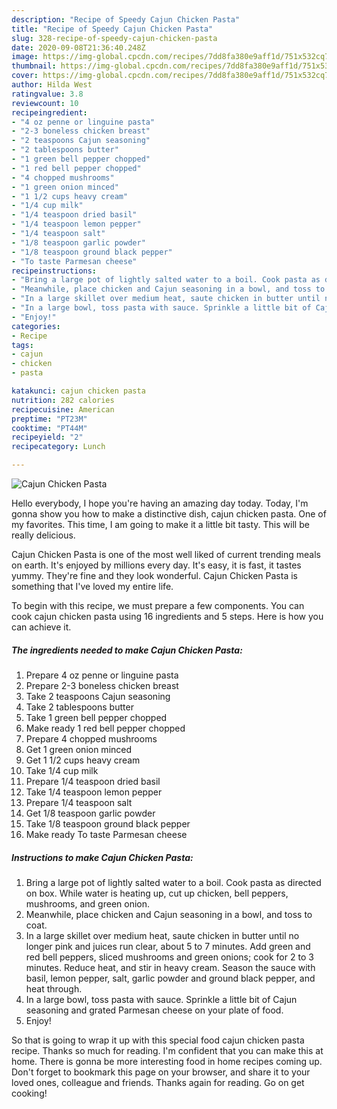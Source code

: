 ```yaml
---
description: "Recipe of Speedy Cajun Chicken Pasta"
title: "Recipe of Speedy Cajun Chicken Pasta"
slug: 328-recipe-of-speedy-cajun-chicken-pasta
date: 2020-09-08T21:36:40.248Z
image: https://img-global.cpcdn.com/recipes/7dd8fa380e9aff1d/751x532cq70/cajun-chicken-pasta-recipe-main-photo.jpg
thumbnail: https://img-global.cpcdn.com/recipes/7dd8fa380e9aff1d/751x532cq70/cajun-chicken-pasta-recipe-main-photo.jpg
cover: https://img-global.cpcdn.com/recipes/7dd8fa380e9aff1d/751x532cq70/cajun-chicken-pasta-recipe-main-photo.jpg
author: Hilda West
ratingvalue: 3.8
reviewcount: 10
recipeingredient:
- "4 oz penne or linguine pasta"
- "2-3 boneless chicken breast"
- "2 teaspoons Cajun seasoning"
- "2 tablespoons butter"
- "1 green bell pepper chopped"
- "1 red bell pepper chopped"
- "4 chopped mushrooms"
- "1 green onion minced"
- "1 1/2 cups heavy cream"
- "1/4 cup milk"
- "1/4 teaspoon dried basil"
- "1/4 teaspoon lemon pepper"
- "1/4 teaspoon salt"
- "1/8 teaspoon garlic powder"
- "1/8 teaspoon ground black pepper"
- "To taste Parmesan cheese"
recipeinstructions:
- "Bring a large pot of lightly salted water to a boil. Cook pasta as directed on box. While water is heating up, cut up chicken, bell peppers, mushrooms, and green onion."
- "Meanwhile, place chicken and Cajun seasoning in a bowl, and toss to coat."
- "In a large skillet over medium heat, saute chicken in butter until no longer pink and juices run clear, about 5 to 7 minutes. Add green and red bell peppers, sliced mushrooms and green onions; cook for 2 to 3 minutes. Reduce heat, and stir in heavy cream. Season the sauce with basil, lemon pepper, salt, garlic powder and ground black pepper, and heat through."
- "In a large bowl, toss pasta with sauce. Sprinkle a little bit of Cajun seasoning and grated Parmesan cheese on your plate of food."
- "Enjoy!"
categories:
- Recipe
tags:
- cajun
- chicken
- pasta

katakunci: cajun chicken pasta 
nutrition: 282 calories
recipecuisine: American
preptime: "PT23M"
cooktime: "PT44M"
recipeyield: "2"
recipecategory: Lunch

---
```



![Cajun Chicken Pasta](https://img-global.cpcdn.com/recipes/7dd8fa380e9aff1d/751x532cq70/cajun-chicken-pasta-recipe-main-photo.jpg)

Hello everybody, I hope you're having an amazing day today. Today, I'm gonna show you how to make a distinctive dish, cajun chicken pasta. One of my favorites. This time, I am going to make it a little bit tasty. This will be really delicious.

Cajun Chicken Pasta is one of the most well liked of current trending meals on earth. It's enjoyed by millions every day. It's easy, it is fast, it tastes yummy. They're fine and they look wonderful. Cajun Chicken Pasta is something that I've loved my entire life.




To begin with this recipe, we must prepare a few components. You can cook cajun chicken pasta using 16 ingredients and 5 steps. Here is how you can achieve it.

<!--inarticleads1-->

##### The ingredients needed to make Cajun Chicken Pasta:

1. Prepare 4 oz penne or linguine pasta
1. Prepare 2-3 boneless chicken breast
1. Take 2 teaspoons Cajun seasoning
1. Take 2 tablespoons butter
1. Take 1 green bell pepper chopped
1. Make ready 1 red bell pepper chopped
1. Prepare 4 chopped mushrooms
1. Get 1 green onion minced
1. Get 1 1/2 cups heavy cream
1. Take 1/4 cup milk
1. Prepare 1/4 teaspoon dried basil
1. Take 1/4 teaspoon lemon pepper
1. Prepare 1/4 teaspoon salt
1. Get 1/8 teaspoon garlic powder
1. Take 1/8 teaspoon ground black pepper
1. Make ready To taste Parmesan cheese




<!--inarticleads2-->

##### Instructions to make Cajun Chicken Pasta:

1. Bring a large pot of lightly salted water to a boil. Cook pasta as directed on box. While water is heating up, cut up chicken, bell peppers, mushrooms, and green onion.
1. Meanwhile, place chicken and Cajun seasoning in a bowl, and toss to coat.
1. In a large skillet over medium heat, saute chicken in butter until no longer pink and juices run clear, about 5 to 7 minutes. Add green and red bell peppers, sliced mushrooms and green onions; cook for 2 to 3 minutes. Reduce heat, and stir in heavy cream. Season the sauce with basil, lemon pepper, salt, garlic powder and ground black pepper, and heat through.
1. In a large bowl, toss pasta with sauce. Sprinkle a little bit of Cajun seasoning and grated Parmesan cheese on your plate of food.
1. Enjoy!




So that is going to wrap it up with this special food cajun chicken pasta recipe. Thanks so much for reading. I'm confident that you can make this at home. There is gonna be more interesting food in home recipes coming up. Don't forget to bookmark this page on your browser, and share it to your loved ones, colleague and friends. Thanks again for reading. Go on get cooking!
